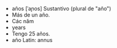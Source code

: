 - años	[ˈaɲos]	Sustantivo (plural de "año")
- Más de un año.
- Các năm
- years
- Tengo 25 años.
- año	Latin: annus